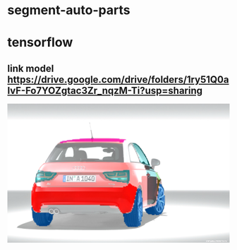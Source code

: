 # segment-auto-parts
# tensorflow
## link model https://drive.google.com/drive/folders/1ry51Q0aIvF-Fo7YOZgtac3Zr_nqzM-Ti?usp=sharing

![example](https://github.com/Kurmangozhin/segment-auto-parts/blob/main/output/3.png)
